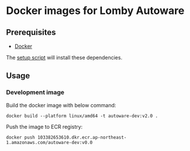 # Docker images for Lomby Autoware

## Prerequisites

- [Docker](https://docs.docker.com/engine/install/ubuntu/)

The [setup script](../setup-dev-env.sh) will install these dependencies.

## Usage

### Development image
Build the docker image with below command:

```
docker build --platform linux/amd64 -t autoware-dev:v2.0 .
```
Push the image to ECR registry:
```
docker push 103382653610.dkr.ecr.ap-northeast-1.amazonaws.com/autoware-dev:v0.0
```